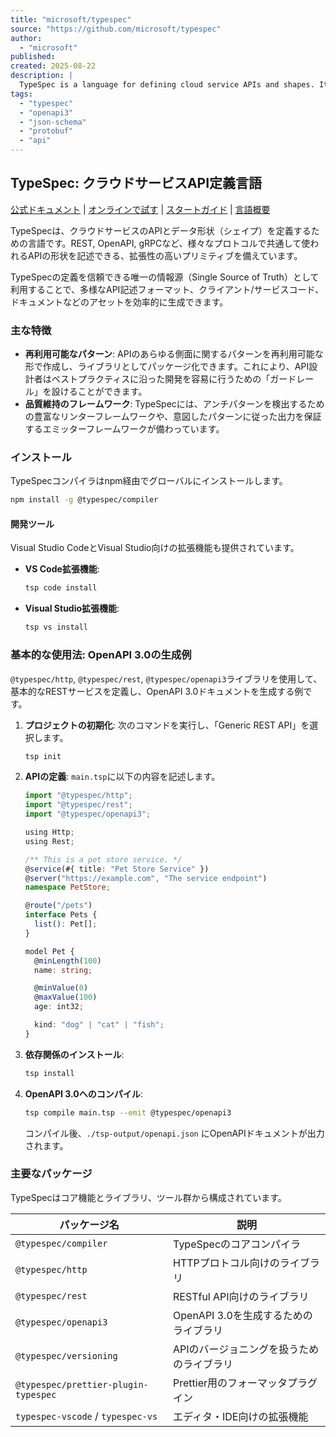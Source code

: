 ```yaml
---
title: "microsoft/typespec"
source: "https://github.com/microsoft/typespec"
author:
  - "microsoft"
published:
created: 2025-08-22
description: |
  TypeSpec is a language for defining cloud service APIs and shapes. It is highly extensible and can describe API shapes common among REST, OpenAPI, gRPC, and other protocols, serving as a single source of truth for generating various assets like API descriptions, code, and documentation.
tags:
  - "typespec"
  - "openapi3"
  - "json-schema"
  - "protobuf"
  - "api"
---
```


## TypeSpec: クラウドサービスAPI定義言語

[公式ドキュメント](https://typespec.io/) | [オンラインで試す](https://aka.ms/trytypespec) | [スタートガイド](https://typespec.io/docs) | [言語概要](https://typespec.io/docs/language-basics/overview)

TypeSpecは、クラウドサービスのAPIとデータ形状（シェイプ）を定義するための言語です。REST, OpenAPI, gRPCなど、様々なプロトコルで共通して使われるAPIの形状を記述できる、拡張性の高いプリミティブを備えています。

TypeSpecの定義を信頼できる唯一の情報源（Single Source of Truth）として利用することで、多様なAPI記述フォーマット、クライアント/サービスコード、ドキュメントなどのアセットを効率的に生成できます。

### 主な特徴

* **再利用可能なパターン**: APIのあらゆる側面に関するパターンを再利用可能な形で作成し、ライブラリとしてパッケージ化できます。これにより、API設計者はベストプラクティスに沿った開発を容易に行うための「ガードレール」を設けることができます。
* **品質維持のフレームワーク**: TypeSpecには、アンチパターンを検出するための豊富なリンターフレームワークや、意図したパターンに従った出力を保証するエミッターフレームワークが備わっています。

### インストール

TypeSpecコンパイラはnpm経由でグローバルにインストールします。

```bash
npm install -g @typespec/compiler
```

#### 開発ツール

Visual Studio CodeとVisual Studio向けの拡張機能も提供されています。

* **VS Code拡張機能**:

    ```bash
    tsp code install
    ```

* **Visual Studio拡張機能**:

    ```bash
    tsp vs install
    ```

### 基本的な使用法: OpenAPI 3.0の生成例

`@typespec/http`, `@typespec/rest`, `@typespec/openapi3`ライブラリを使用して、基本的なRESTサービスを定義し、OpenAPI 3.0ドキュメントを生成する例です。

1. **プロジェクトの初期化**:
    次のコマンドを実行し、「Generic REST API」を選択します。

    ```bash
    tsp init
    ```

2. **APIの定義**:
    `main.tsp`に以下の内容を記述します。

    ```typescript
    import "@typespec/http";
    import "@typespec/rest";
    import "@typespec/openapi3";

    using Http;
    using Rest;

    /** This is a pet store service. */
    @service(#{ title: "Pet Store Service" })
    @server("https://example.com", "The service endpoint")
    namespace PetStore;

    @route("/pets")
    interface Pets {
      list(): Pet[];
    }

    model Pet {
      @minLength(100)
      name: string;

      @minValue(0)
      @maxValue(100)
      age: int32;

      kind: "dog" | "cat" | "fish";
    }
    ```

3. **依存関係のインストール**:

    ```bash
    tsp install
    ```

4. **OpenAPI 3.0へのコンパイル**:

    ```bash
    tsp compile main.tsp --emit @typespec/openapi3
    ```

    コンパイル後、`./tsp-output/openapi.json` にOpenAPIドキュメントが出力されます。

### 主要なパッケージ

TypeSpecはコア機能とライブラリ、ツール群から構成されています。

| パッケージ名                               | 説明                                     |
| ------------------------------------------ | ---------------------------------------- |
| `@typespec/compiler`                       | TypeSpecのコアコンパイラ                   |
| `@typespec/http`                           | HTTPプロトコル向けのライブラリ           |
| `@typespec/rest`                           | RESTful API向けのライブラリ              |
| `@typespec/openapi3`                       | OpenAPI 3.0を生成するためのライブラリ    |
| `@typespec/versioning`                     | APIのバージョニングを扱うためのライブラリ |
| `@typespec/prettier-plugin-typespec`       | Prettier用のフォーマッタプラグイン         |
| `typespec-vscode` / `typespec-vs`          | エディタ・IDE向けの拡張機能              |
